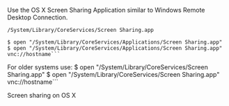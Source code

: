 Use the OS X Screen Sharing Application similar to Windows Remote Desktop Connection.

```/System/Library/CoreServices/Screen Sharing.app```

```
$ open "/System/Library/CoreServices/Applications/Screen Sharing.app"
$ open "/System/Library/CoreServices/Applications/Screen Sharing.app" vnc://hostname```

```
For older systems use:
$ open "/System/Library/CoreServices/Screen Sharing.app"
$ open "/System/Library/CoreServices/Screen Sharing.app" vnc://hostname```

Screen sharing on OS X
<img alt="" src="/img/uploads/2015-10/os-x-screen-sharing.png" />